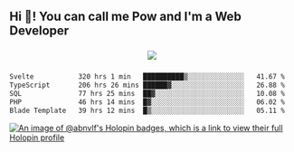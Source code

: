 <h2 align="left">Hi 👋! You can call me Pow and I'm a Web Developer</h2>

###

<div align="center">
  <img src="https://profile-counter.glitch.me/abnvlf/count.svg?"  />
</div>

###

<!--START_SECTION:waka-->

```txt
Svelte           320 hrs 1 min   ██████████▒░░░░░░░░░░░░░░   41.67 %
TypeScript       206 hrs 26 mins ██████▓░░░░░░░░░░░░░░░░░░   26.88 %
SQL              77 hrs 25 mins  ██▓░░░░░░░░░░░░░░░░░░░░░░   10.08 %
PHP              46 hrs 14 mins  █▓░░░░░░░░░░░░░░░░░░░░░░░   06.02 %
Blade Template   39 hrs 12 mins  █▒░░░░░░░░░░░░░░░░░░░░░░░   05.11 %
```

<!--END_SECTION:waka-->
<!-- <img src="https://raw.githubusercontent.com/abnvlf/abnvlf/output/snake.svg" alt="Snake animation" /> -->

<!-- <a href="https://open.spotify.com/user/31py3qwahsl76foqwc5f55butple">
  <img src="https://spotify-recently-played-readme.vercel.app/api?user=31py3qwahsl76foqwc5f55butple&count=5&unique=false" alt="Spotify recently played"  />
</a> -->

[![An image of @abnvlf's Holopin badges, which is a link to view their full Holopin profile](https://holopin.me/abnvlf)](https://holopin.io/@abnvlf)

###
